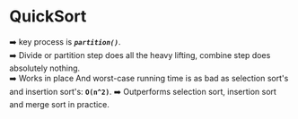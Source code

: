 # QuickSort

:arrow_right: key process is **_`partition()`_**. <br />
:arrow_right: Divide or partition step does all the heavy lifting, combine step does absolutely nothing.<br />
:arrow_right: Works in place And worst-case running time is as bad as selection sort's and insertion sort's: **`O(n^2)`**.
:arrow_right: Outperforms selection sort, insertion sort and merge sort in practice.
